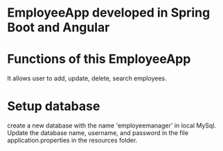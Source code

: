 # EmployeeApp developed in Spring Boot and Angular


# Functions of this EmployeeApp
It allows user to add, update, delete, search employees.


# Setup database
create a new database with the name 'employeemanager' in local MySql.
Update the database name, username, and password in the file application.properties in the resources folder. 


